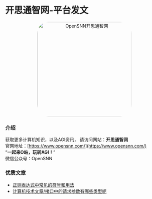 # 开思通智网-平台发文

<p align="center">
  <a href="https://www.opensnn.com/">
    <img src="https://www.opensnn.com/cn/img/logo.svg" alt="OpenSNN开思通智网" style="border-radius: 12%;height:300px;">
  </a>
</p>

### 介绍
获取更多计算机知识，以及AGI资讯， 
请访问网站：**开思通智网**  
官网地址：[https://www.opensnn.com/](https://www.opensnn.com/)  
“**一起来O站，玩转AGI！**”  
微信公众号：OpenSNN  

### 优质文章

- [正则表达式中常见的符号和用法](./计算机技术文章/正则表达式中常见的符号和用法.md)
- [计算机技术文章/接口中的请求参数有哪些类型呢](./计算机技术文章/接口中的请求参数有哪些类型呢.md)




